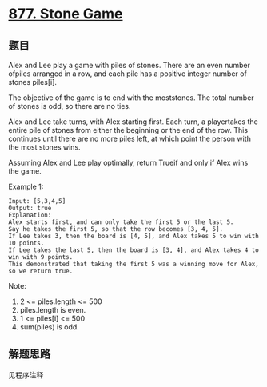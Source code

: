# [877. Stone Game](https://leetcode.com/problems/stone-game/)

## 题目

Alex and Lee play a game with piles of stones. There are an even number ofpiles arranged in a row, and each pile has a positive integer number of stones piles[i].

The objective of the game is to end with the moststones. The total number of stones is odd, so there are no ties.

Alex and Lee take turns, with Alex starting first. Each turn, a playertakes the entire pile of stones from either the beginning or the end of the row. This continues until there are no more piles left, at which point the person with the most stones wins.

Assuming Alex and Lee play optimally, return Trueif and only if Alex wins the game.

Example 1:

```text
Input: [5,3,4,5]
Output: true
Explanation:
Alex starts first, and can only take the first 5 or the last 5.
Say he takes the first 5, so that the row becomes [3, 4, 5].
If Lee takes 3, then the board is [4, 5], and Alex takes 5 to win with 10 points.
If Lee takes the last 5, then the board is [3, 4], and Alex takes 4 to win with 9 points.
This demonstrated that taking the first 5 was a winning move for Alex, so we return true.
```

Note:

1. 2 <= piles.length <= 500
1. piles.length is even.
1. 1 <= piles[i] <= 500
1. sum(piles) is odd.

## 解题思路

见程序注释
